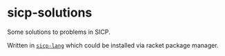 # sicp-solutions
Some solutions to problems in SICP.

Written in [`sicp-lang`][sicp-lang] which could be installed via racket package manager.

[sicp-lang]: https://github.com/sicp-lang/sicp
